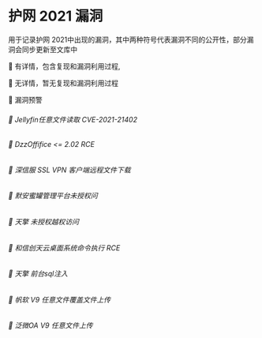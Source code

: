 # 护网 2021 漏洞

用于记录护网 2021中出现的漏洞，其中两种符号代表漏洞不同的公开性，部分漏洞会同步更新至文库中





🐬     有详情，包含复现和漏洞利用过程,

🦈     无详情，暂无复现和漏洞利用过程

🐑	 漏洞预警





###### 🐬 Jellyfin任意文件读取 CVE-2021-21402 

###### 🐬 DzzOffifice <= 2.02 RCE

###### 🐬 深信服 SSL VPN 客户端远程文件下载

###### 🐬 默安蜜罐管理平台未授权问

###### 🐬 天擎 未授权越权访问 

###### 🐬 和信创天云桌面系统命令执行 RCE

###### 🐬 天擎 前台sql注入

###### 🐬 帆软 V9 任意文件覆盖文件上传

###### 🐬 泛微OA V9 任意文件上传